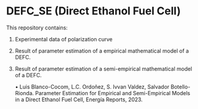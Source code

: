 # DEFC_SE (Direct Ethanol Fuel Cell)

This repository contains:

1. Experimental data of polarization curve
2. Result of parameter estimation of a empirical mathematical model of a DEFC.
3. Result of parameter estimation of a semi-empirical mathematical model of a DEFC.

    • Luis Blanco-Cocom, L.C. Ordoñez, S. Ivvan Valdez, Salvador Botello-Rionda. Parameter Estimation for Empirical and Semi-Empirical Models in a Direct Ethanol Fuel Cell, Energía Reports, 2023.
